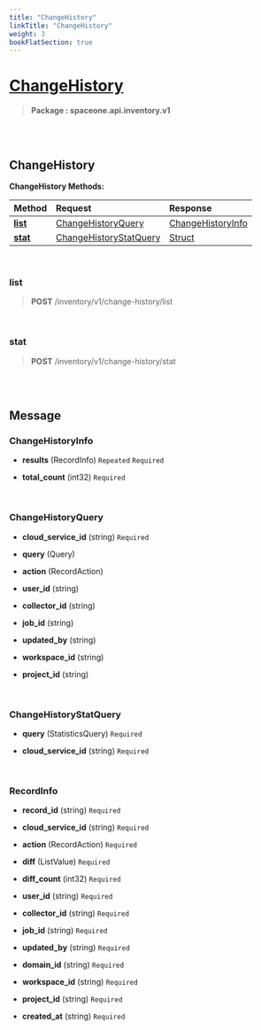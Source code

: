 ```yaml
---
title: "ChangeHistory"
linkTitle: "ChangeHistory"
weight: 3
bookFlatSection: true
---
```

# [ChangeHistory](#ChangeHistory)



>  **Package : spaceone.api.inventory.v1**

<br>
<br>

## ChangeHistory





**ChangeHistory Methods:**


| Method | Request | Response |
| :----- | :-------- | :-------- |
| [**list**](./ChangeHistory#list) | [ChangeHistoryQuery](ChangeHistory#changehistoryquery) | [ChangeHistoryInfo](ChangeHistory#changehistoryinfo) |
| [**stat**](./ChangeHistory#stat) | [ChangeHistoryStatQuery](ChangeHistory#changehistorystatquery) | [Struct](ChangeHistory#struct) |



    
<br>

### list





> **POST** /inventory/v1/change-history/list
>






    
<br>

### stat





> **POST** /inventory/v1/change-history/stat
>






    


<br>
<br>

## Message



### ChangeHistoryInfo
* **results** (RecordInfo)  `Repeated`    `Required` 

    
* **total_count** (int32)   `Required` 

    <br>

### ChangeHistoryQuery
* **cloud_service_id** (string)   `Required` 

    
* **query** (Query)  

    
* **action** (RecordAction)  

    
* **user_id** (string)  

    
* **collector_id** (string)  

    
* **job_id** (string)  

    
* **updated_by** (string)  

    
* **workspace_id** (string)  

    
* **project_id** (string)  

    <br>

### ChangeHistoryStatQuery
* **query** (StatisticsQuery)   `Required` 

    
* **cloud_service_id** (string)   `Required` 

    <br>

### RecordInfo
* **record_id** (string)   `Required` 

    
* **cloud_service_id** (string)   `Required` 

    
* **action** (RecordAction)   `Required` 

    
* **diff** (ListValue)   `Required` 

    
* **diff_count** (int32)   `Required` 

    
* **user_id** (string)   `Required` 

    
* **collector_id** (string)   `Required` 

    
* **job_id** (string)   `Required` 

    
* **updated_by** (string)   `Required` 

    
* **domain_id** (string)   `Required` 

    
* **workspace_id** (string)   `Required` 

    
* **project_id** (string)   `Required` 

    
* **created_at** (string)   `Required` 

    <br>
